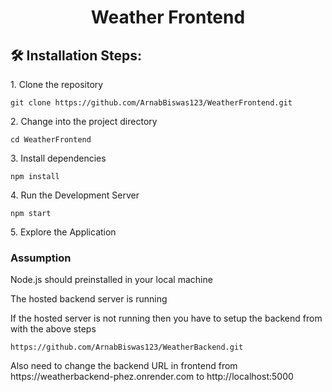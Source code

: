 <h1 align="center" id="title">Weather Frontend</h1>
<h2>🛠️ Installation Steps:</h2>

<p>1. Clone the repository</p>

```
git clone https://github.com/ArnabBiswas123/WeatherFrontend.git
```
<p>2. Change into the project directory</p>

```
cd WeatherFrontend
```
<p>3. Install dependencies</p>

```
npm install
```
<p>4. Run the Development Server</p>

```
npm start
```
<p>5. Explore the Application</p>
<h3>Assumption </h3>
<p>Node.js should preinstalled in your local machine</p>
<p>The hosted backend server is running</p>
<p>If the hosted server is not running then you have to setup the backend from with the above steps</p>

```
https://github.com/ArnabBiswas123/WeatherBackend.git
```
<p>Also need to change the backend URL in frontend from https://weatherbackend-phez.onrender.com to http://localhost:5000</p>
